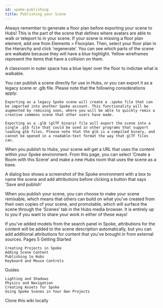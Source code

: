 ```yaml
---
id: spoke-publishing
title: Publishing your Scene
---
```


Always remember to generate a floor plan before exporting your scene to Hubs! This is the part of the scene that defines where avatars are able to walk or teleport to in your scene. If your scene is missing a floor plan element, add one from Elements > Floorplan. Then, select your floor plan in the Hierarchy and click ‘regenerate’. You can see which parts of the scene are walkable because they will have a blue highlight. Yellow wireframes represent the items that have a collision on them.

A classroom in outer space has a blue layer over the floor to indictae what is walkable.

You can publish a scene directly for use in Hubs, or you can export it as a legacy scene or .glb file. Please note that the following considerations apply:

    Exporting as a legacy Spoke scene will create a .spoke file that can be imported into another Spoke account. This functionality will be augmented by remixing soon, where you will be able to quickly remix a creative commons scene that other users have made.

    Exporting as a .glb (glTF binary) file will export the scene into a single .glb file that could be used in other programs that support loading glb files. Please note that the glb is a compiled binary, and cannot be opened in a readable-text format the way that glTF files can.

When you publish to Hubs, your scene will get a URL that uses the content within your Spoke environment. From this page, you can select ‘Create a Room with this Scene’ and make a new Hubs room that uses the scene as a base.

A dialog box shows a screenshot of the Spoke environment with a box to name the scene and add attributions before clicking a button that says 'Save and publish'

When you publish your scene, you can choose to make your scene remixable, which means that others can build on what you’ve created from their own copies of your scene, and promotable, which will surface the scene through the ‘Scenes’ tab in the Hubs media browser. It is entirely up to you if you want to share your work in either of these ways!

If you’ve added models from the search panel in Spoke, attributions for the content will be added to the scene description automatically, but you can add additional attributions for content that you’ve brought in from external sources.
Pages 5
Getting Started

    Creating Projects in Spoke
    Adding Scene Content
    Publishing to Hubs
    Keyboard and Mouse Controls

Guides

    Lighting and Shadows
    Physics and Navigation
    Creating Assets for Spoke
    Using Spoke Scenes in Your Own Projects

Clone this wiki locally

